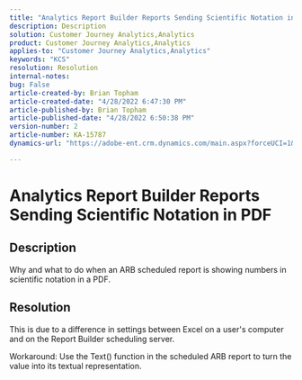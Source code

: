 ```yaml
---
title: "Analytics Report Builder Reports Sending Scientific Notation in PDF"
description: Description
solution: Customer Journey Analytics,Analytics
product: Customer Journey Analytics,Analytics
applies-to: "Customer Journey Analytics,Analytics"
keywords: "KCS"
resolution: Resolution
internal-notes: 
bug: False
article-created-by: Brian Topham
article-created-date: "4/28/2022 6:47:30 PM"
article-published-by: Brian Topham
article-published-date: "4/28/2022 6:50:38 PM"
version-number: 2
article-number: KA-15787
dynamics-url: "https://adobe-ent.crm.dynamics.com/main.aspx?forceUCI=1&pagetype=entityrecord&etn=knowledgearticle&id=e0a453a2-23c7-ec11-a7b6-0022480a1b03"

---
```

# Analytics Report Builder Reports Sending Scientific Notation in PDF

## Description


Why and what to do when an ARB scheduled report is showing numbers in scientific notation in a PDF.


## Resolution


This is due to a difference in settings between Excel on a user's computer and on the Report Builder scheduling server.

Workaround: Use the Text() function in the scheduled ARB report to turn the value into its textual representation.
